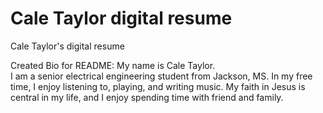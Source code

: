 # Cale Taylor digital resume
 Cale Taylor's digital resume

Created Bio for README:
My name is Cale Taylor.  
I am a senior electrical engineering student from Jackson, MS.
In my free time, I enjoy listening to, playing, and writing music.
My faith in Jesus is central in my life, and I enjoy spending time with friend and family.
